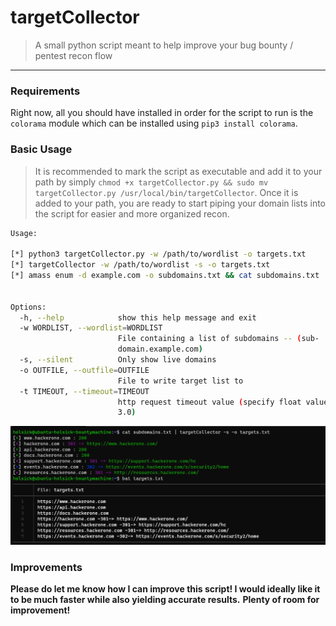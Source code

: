# targetCollector

> A small python script meant to help improve your bug bounty / pentest recon flow
---

### Requirements

Right now, all you should have installed in order for the script to run is the `colorama` module which can be installed using `pip3 install colorama`.

### Basic Usage

> It is recommended to mark the script as executable and add it to your path by simply `chmod +x targetCollector.py && sudo mv targetCollector.py /usr/local/bin/targetCollector`. Once it is added to your path, you are ready to start piping your domain lists into the script for easier and more organized recon.

```bash
Usage:

[*] python3 targetCollector.py -w /path/to/wordlist -o targets.txt
[*] targetCollector -w /path/to/wordlist -s -o targets.txt
[*] amass enum -d example.com -o subdomains.txt && cat subdomains.txt | targetCollector -s -o targets.txt


Options:
  -h, --help            show this help message and exit
  -w WORDLIST, --wordlist=WORDLIST
                        File containing a list of subdomains -- (sub-
                        domain.example.com)
  -s, --silent          Only show live domains
  -o OUTFILE, --outfile=OUTFILE
                        File to write target list to
  -t TIMEOUT, --timeout=TIMEOUT
                        http request timeout value (specify float value eg.
                        3.0)
```
![targetCollector](./targetCollector.PNG)

### Improvements

**Please do let me know how I can improve this script! I would ideally like it to be much faster while also yielding accurate results.**
**Plenty of room for improvement!**
